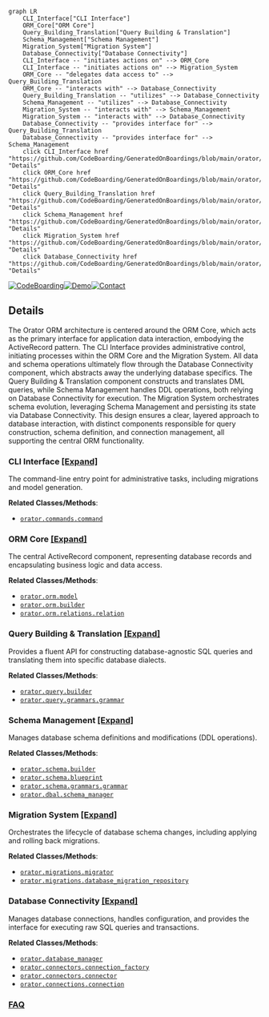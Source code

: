 ```mermaid
graph LR
    CLI_Interface["CLI Interface"]
    ORM_Core["ORM Core"]
    Query_Building_Translation["Query Building & Translation"]
    Schema_Management["Schema Management"]
    Migration_System["Migration System"]
    Database_Connectivity["Database Connectivity"]
    CLI_Interface -- "initiates actions on" --> ORM_Core
    CLI_Interface -- "initiates actions on" --> Migration_System
    ORM_Core -- "delegates data access to" --> Query_Building_Translation
    ORM_Core -- "interacts with" --> Database_Connectivity
    Query_Building_Translation -- "utilizes" --> Database_Connectivity
    Schema_Management -- "utilizes" --> Database_Connectivity
    Migration_System -- "interacts with" --> Schema_Management
    Migration_System -- "interacts with" --> Database_Connectivity
    Database_Connectivity -- "provides interface for" --> Query_Building_Translation
    Database_Connectivity -- "provides interface for" --> Schema_Management
    click CLI_Interface href "https://github.com/CodeBoarding/GeneratedOnBoardings/blob/main/orator/CLI_Interface.md" "Details"
    click ORM_Core href "https://github.com/CodeBoarding/GeneratedOnBoardings/blob/main/orator/ORM_Core.md" "Details"
    click Query_Building_Translation href "https://github.com/CodeBoarding/GeneratedOnBoardings/blob/main/orator/Query_Building_Translation.md" "Details"
    click Schema_Management href "https://github.com/CodeBoarding/GeneratedOnBoardings/blob/main/orator/Schema_Management.md" "Details"
    click Migration_System href "https://github.com/CodeBoarding/GeneratedOnBoardings/blob/main/orator/Migration_System.md" "Details"
    click Database_Connectivity href "https://github.com/CodeBoarding/GeneratedOnBoardings/blob/main/orator/Database_Connectivity.md" "Details"
```

[![CodeBoarding](https://img.shields.io/badge/Generated%20by-CodeBoarding-9cf?style=flat-square)](https://github.com/CodeBoarding/GeneratedOnBoardings)[![Demo](https://img.shields.io/badge/Try%20our-Demo-blue?style=flat-square)](https://www.codeboarding.org/demo)[![Contact](https://img.shields.io/badge/Contact%20us%20-%20contact@codeboarding.org-lightgrey?style=flat-square)](mailto:contact@codeboarding.org)

## Details

The Orator ORM architecture is centered around the ORM Core, which acts as the primary interface for application data interaction, embodying the ActiveRecord pattern. The CLI Interface provides administrative control, initiating processes within the ORM Core and the Migration System. All data and schema operations ultimately flow through the Database Connectivity component, which abstracts away the underlying database specifics. The Query Building & Translation component constructs and translates DML queries, while Schema Management handles DDL operations, both relying on Database Connectivity for execution. The Migration System orchestrates schema evolution, leveraging Schema Management and persisting its state via Database Connectivity. This design ensures a clear, layered approach to database interaction, with distinct components responsible for query construction, schema definition, and connection management, all supporting the central ORM functionality.

### CLI Interface [[Expand]](./CLI_Interface.md)
The command-line entry point for administrative tasks, including migrations and model generation.


**Related Classes/Methods**:

- <a href="https://github.com/sdispater/orator/blob/0.9/orator/commands/command.py" target="_blank" rel="noopener noreferrer">`orator.commands.command`</a>


### ORM Core [[Expand]](./ORM_Core.md)
The central ActiveRecord component, representing database records and encapsulating business logic and data access.


**Related Classes/Methods**:

- <a href="https://github.com/sdispater/orator/blob/0.9/orator/orm/model.py" target="_blank" rel="noopener noreferrer">`orator.orm.model`</a>
- <a href="https://github.com/sdispater/orator/blob/0.9/orator/orm/builder.py" target="_blank" rel="noopener noreferrer">`orator.orm.builder`</a>
- <a href="https://github.com/sdispater/orator/blob/0.9/orator/orm/relations/relation.py" target="_blank" rel="noopener noreferrer">`orator.orm.relations.relation`</a>


### Query Building & Translation [[Expand]](./Query_Building_Translation.md)
Provides a fluent API for constructing database-agnostic SQL queries and translating them into specific database dialects.


**Related Classes/Methods**:

- <a href="https://github.com/sdispater/orator/blob/0.9/orator/query/builder.py" target="_blank" rel="noopener noreferrer">`orator.query.builder`</a>
- <a href="https://github.com/sdispater/orator/blob/0.9/orator/query/grammars/grammar.py" target="_blank" rel="noopener noreferrer">`orator.query.grammars.grammar`</a>


### Schema Management [[Expand]](./Schema_Management.md)
Manages database schema definitions and modifications (DDL operations).


**Related Classes/Methods**:

- <a href="https://github.com/sdispater/orator/blob/0.9/orator/schema/builder.py" target="_blank" rel="noopener noreferrer">`orator.schema.builder`</a>
- <a href="https://github.com/sdispater/orator/blob/0.9/orator/schema/blueprint.py" target="_blank" rel="noopener noreferrer">`orator.schema.blueprint`</a>
- <a href="https://github.com/sdispater/orator/blob/0.9/orator/schema/grammars/grammar.py" target="_blank" rel="noopener noreferrer">`orator.schema.grammars.grammar`</a>
- <a href="https://github.com/sdispater/orator/blob/0.9/orator/dbal/schema_manager.py" target="_blank" rel="noopener noreferrer">`orator.dbal.schema_manager`</a>


### Migration System [[Expand]](./Migration_System.md)
Orchestrates the lifecycle of database schema changes, including applying and rolling back migrations.


**Related Classes/Methods**:

- <a href="https://github.com/sdispater/orator/blob/0.9/orator/migrations/migrator.py" target="_blank" rel="noopener noreferrer">`orator.migrations.migrator`</a>
- <a href="https://github.com/sdispater/orator/blob/0.9/orator/migrations/database_migration_repository.py" target="_blank" rel="noopener noreferrer">`orator.migrations.database_migration_repository`</a>


### Database Connectivity [[Expand]](./Database_Connectivity.md)
Manages database connections, handles configuration, and provides the interface for executing raw SQL queries and transactions.


**Related Classes/Methods**:

- <a href="https://github.com/sdispater/orator/blob/0.9/orator/database_manager.py" target="_blank" rel="noopener noreferrer">`orator.database_manager`</a>
- <a href="https://github.com/sdispater/orator/blob/0.9/orator/connectors/connection_factory.py" target="_blank" rel="noopener noreferrer">`orator.connectors.connection_factory`</a>
- <a href="https://github.com/sdispater/orator/blob/0.9/orator/connectors/connector.py" target="_blank" rel="noopener noreferrer">`orator.connectors.connector`</a>
- <a href="https://github.com/sdispater/orator/blob/0.9/orator/connections/connection.py" target="_blank" rel="noopener noreferrer">`orator.connections.connection`</a>




### [FAQ](https://github.com/CodeBoarding/GeneratedOnBoardings/tree/main?tab=readme-ov-file#faq)